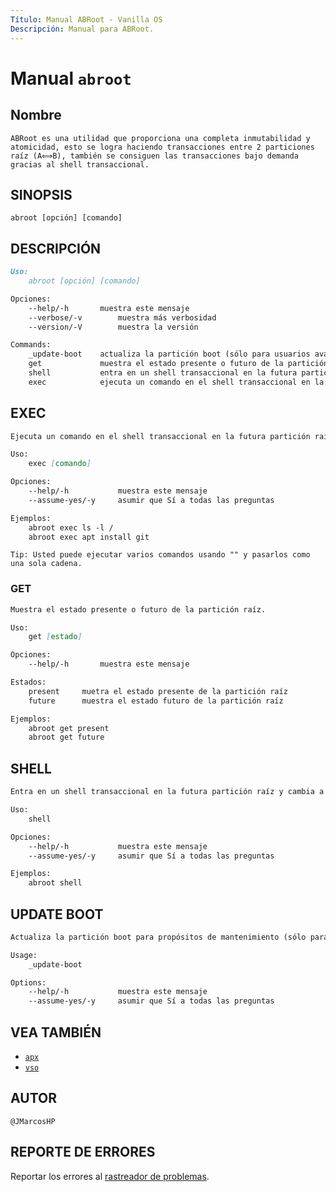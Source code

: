```yaml
---
Título: Manual ABRoot - Vanilla OS
Descripción: Manual para ABRoot.
---
```


# Manual `abroot`

## Nombre

```text
ABRoot es una utilidad que proporciona una completa inmutabilidad y atomicidad, esto se logra haciendo transacciones entre 2 particiones raíz (A⟺B), también se consiguen las transacciones bajo demanda gracias al shell transaccional.
```

## SINOPSIS

```text
abroot [opción] [comando]
```

## DESCRIPCIÓN

```markdown
Uso:
    abroot [opción] [comando]

Opciones:
    --help/-h       muestra este mensaje
    --verbose/-v        muestra más verbosidad
    --version/-V        muestra la versión

Commands:
    _update-boot    actualiza la partición boot (sólo para usuarios avanzados)
    get             muestra el estado presente o futuro de la partición raíz
    shell           entra en un shell transaccional en la futura partición raíz y cambia a esa partición en el siguiente reinicio
    exec            ejecuta un comando en el shell transaccional en la futura partición raíz y cambia a esa partición en el siguiente reinicio
```

## EXEC

```markdown
Ejecuta un comando en el shell transaccional en la futura partición raíz y cambia a esa partición en el siguiente reinicio.

Uso:
    exec [comando]

Opciones:
    --help/-h           muestra este mensaje
    --assume-yes/-y     asumir que Sí a todas las preguntas

Ejemplos:
    abroot exec ls -l /
    abroot exec apt install git 
```

```text
Tip: Usted puede ejecutar varios comandos usando "" y pasarlos como una sola cadena.
```

### GET

```markdown
Muestra el estado presente o futuro de la partición raíz.

Uso:
    get [estado]

Opciones:
    --help/-h       muestra este mensaje

Estados:
    present     muetra el estado presente de la partición raíz
    future      muestra el estado futuro de la partición raíz

Ejemplos:
    abroot get present
    abroot get future
```

## SHELL

```markdown
Entra en un shell transaccional en la futura partición raíz y cambia a esa partición en el siguiente reinicio.

Uso:
    shell

Opciones:
    --help/-h           muestra este mensaje
    --assume-yes/-y     asumir que Sí a todas las preguntas

Ejemplos:
    abroot shell
```

## UPDATE BOOT

```markdown
Actualiza la partición boot para propósitos de mantenimiento (sólo para usuarios avanzados).

Usage:
    _update-boot

Options:
    --help/-h           muestra este mensaje
    --assume-yes/-y     asumir que Sí a todas las preguntas
```

## VEA TAMBIÉN

- [`apx`](/docs/apx)
- [`vso`](/docs/vso)

## AUTOR

```text
@JMarcosHP
```

## REPORTE DE ERRORES

Reportar los errores al [rastreador de problemas](https://github.com/Vanilla-OS/ABRoot/issues).
